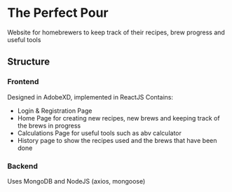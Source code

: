 # The Perfect Pour
Website for homebrewers to keep track of their recipes, brew progress and useful tools

## Structure
### Frontend 
Designed in AdobeXD, implemented in ReactJS 
Contains: 
* Login & Registration Page
* Home Page for creating new recipes, new brews and keeping track of the brews in progress
* Calculations Page for useful tools such as abv calculator 
* History page to show the recipes used and the brews that have been done
### Backend
Uses MongoDB and NodeJS (axios, mongoose) 
